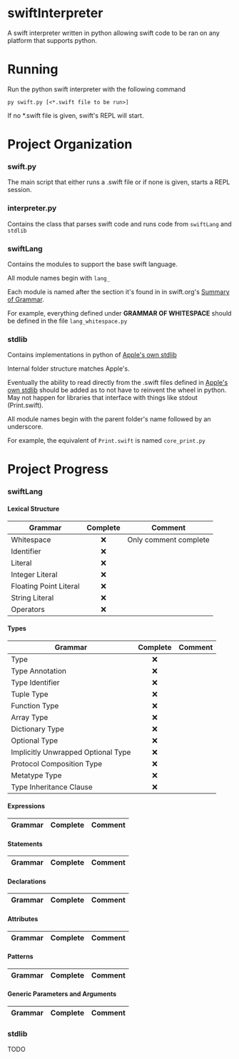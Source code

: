 # swiftInterpreter
A swift interpreter written in python allowing swift code to be ran on any platform that supports python.

# Running
Run the python swift interpreter with the following command
```
py swift.py [<*.swift file to be run>]
```
If no \*.swift file is given, swift's REPL will start.

# Project Organization
### swift.py
The main script that either runs a .swift file or if none is given, starts a REPL session.

### interpreter.py
Contains the class that parses swift code and runs code from `swiftLang` and `stdlib`

### swiftLang
Contains the modules to support the base swift language.

All module names begin with `lang_` 

Each module is named after the section it's found in in swift.org's [Summary of Grammar].

For example, everything defined under **GRAMMAR OF WHITESPACE** should be defined in the file `lang_whitespace.py`

### stdlib
Contains implementations in python of [Apple's own stdlib]

Internal folder structure matches Apple's. 

Eventually the ability to read directly from the .swift files defined in [Apple's own stdlib] should be added as to not have to reinvent the wheel in python. May not happen for libraries that interface with things like stdout (Print.swift).

All module names begin with the parent folder's name followed by an underscore. 

For example, the equivalent of `Print.swift` is named `core_print.py`



[Summary of Grammar]: https://docs.swift.org/swift-book/ReferenceManual/zzSummaryOfTheGrammar.html
[Apple's own stdlib]: https://github.com/apple/swift/tree/master/stdlib

# Project Progress

### swiftLang

<!---   use :x: emoji as no and :heavy_check_mark: as yes --->
#### Lexical Structure
|               Grammar               |       Complete     | Comment
| ----------------------------------- |:------------------:| -------
| Whitespace                          | :x:                | Only comment complete
| Identifier                          | :x:                | 
| Literal                             | :x:                | 
| Integer Literal                     | :x:                | 
| Floating Point Literal              | :x:                | 
| String Literal                      | :x:                | 
| Operators                           | :x:                | 

#### Types
|               Grammar               |       Complete     | Comment
| ----------------------------------- |:------------------:| -------
| Type                                | :x:                | 
| Type Annotation                     | :x:                | 
| Type Identifier                     | :x:                | 
| Tuple Type                          | :x:                | 
| Function Type                       | :x:                | 
| Array Type                          | :x:                | 
| Dictionary Type                     | :x:                | 
| Optional Type                       | :x:                | 
| Implicitly Unwrapped Optional Type  | :x:                | 
| Protocol Composition Type           | :x:                | 
| Metatype Type                       | :x:                | 
| Type Inheritance Clause             | :x:                | 

#### Expressions
|               Grammar               |       Complete     | Comment
| ----------------------------------- |:------------------:| -------

#### Statements
|               Grammar               |       Complete     | Comment
| ----------------------------------- |:------------------:| -------

#### Declarations
|               Grammar               |       Complete     | Comment
| ----------------------------------- |:------------------:| -------

#### Attributes
|               Grammar               |       Complete     | Comment
| ----------------------------------- |:------------------:| -------

#### Patterns
|               Grammar               |       Complete     | Comment
| ----------------------------------- |:------------------:| -------

#### Generic Parameters and Arguments
|               Grammar               |       Complete     | Comment
| ----------------------------------- |:------------------:| -------


### stdlib
TODO
